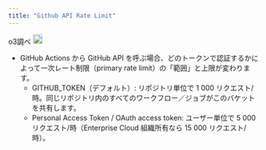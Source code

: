 ```yaml
---
title: "Github API Rate Limit"
---
```


o3調べ
<img src='https://scrapbox.io/api/pages/nishio/o3/icon' alt='o3.icon' height="19.5"/>
- GitHub Actions から GitHub API を呼ぶ場合、どのトークンで認証するかによって一次レート制限（primary rate limit）の「範囲」と上限が変わります。
    - GITHUB_TOKEN（デフォルト）: リポジトリ単位で 1 000 リクエスト/時。同じリポジトリ内のすべてのワークフロー／ジョブがこのバケットを共有します。
    - Personal Access Token / OAuth access token: ユーザー単位で 5 000 リクエスト/時（Enterprise Cloud 組織所有なら 15 000 リクエスト/時）。
